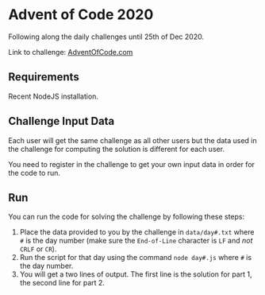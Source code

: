 
# Advent of Code 2020

Following along the daily challenges until 25th of Dec 2020.

Link to challenge: [AdventOfCode.com](https://adventofcode.com/)

## Requirements

Recent NodeJS installation.

## Challenge Input Data

Each user will get the same challenge as all other users but the data used in the challenge
for computing the solution is different for each user.

You need to register in the challenge to get your own input data in order for the code to run.

## Run

You can run the code for solving the challenge by following these steps:

1. Place the data provided to you by the challenge in `data/day#.txt` where `#` is the day number (make sure the `End-of-Line` character is `LF` and _not_ `CRLF` or `CR`).
2. Run the script for that day using the command `node day#.js` where `#` is the day number.
3. You will get a two lines of output. The first line is the solution for part 1, the second line for part 2.